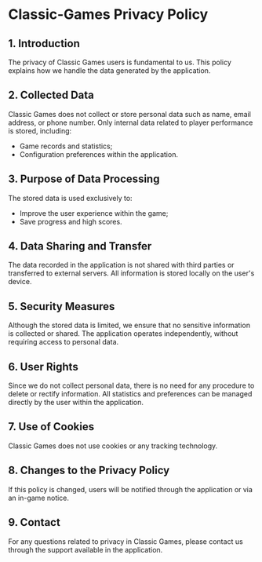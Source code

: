 # Classic-Games Privacy Policy
## 1. Introduction

The privacy of Classic Games users is fundamental to us. This policy explains how we handle the data generated by the application.

## 2. Collected Data

Classic Games does not collect or store personal data such as name, email address, or phone number. Only internal data related to player performance is stored, including:

- Game records and statistics;
- Configuration preferences within the application.

## 3. Purpose of Data Processing

The stored data is used exclusively to:

- Improve the user experience within the game;
- Save progress and high scores.

## 4. Data Sharing and Transfer

The data recorded in the application is not shared with third parties or transferred to external servers. All information is stored locally on the user's device.

## 5. Security Measures

Although the stored data is limited, we ensure that no sensitive information is collected or shared. The application operates independently, without requiring access to personal data.

## 6. User Rights

Since we do not collect personal data, there is no need for any procedure to delete or rectify information. All statistics and preferences can be managed directly by the user within the application.

## 7. Use of Cookies

Classic Games does not use cookies or any tracking technology.

## 8. Changes to the Privacy Policy

If this policy is changed, users will be notified through the application or via an in-game notice.

## 9. Contact

For any questions related to privacy in Classic Games, please contact us through the support available in the application.

